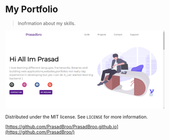 # My Portfolio

> Inofrmation about my skills.



![](header.png)


Distributed under the MIT license. See ``LICENSE`` for more information.

[https://github.com/PrasadBroo/PrasadBroo.github.io](https://github.com/PrasadBroo/)
